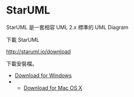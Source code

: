 # StarUML

StarUML 是一套相容 UML 2.x 標準的 UML Diagram 

下載 StarUML

http://staruml.io/download

下載安裝檔。

* [Download for Windows](http://staruml.io/download/release/v2.0.0-beta12/StarUML-v2.0.0-beta12.msi)
* * [Download for Mac OS X](http://staruml.io/download/release/v2.0.0-beta12/StarUML-v2.0.0-beta12.dmg)
